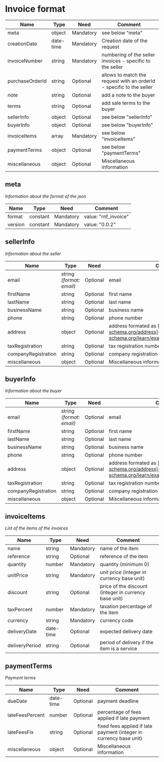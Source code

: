 # Invoice format

| Name            | Type      | Need      | Comment                                                              |
| --------------- | --------- | --------- | -------------------------------------------------------------------- |
| meta            | object    | Mandatory | see below "meta"                                                     |
| creationDate    | date-time | Mandatory | Creation date of the request                                         |
| invoiceNumber   | string    | Mandatory | numbering of the seller invoices - specific to the seller            |
| purchaseOrderId | string    | Optional  | allows to match the request with an orderId - specific to the seller |
| note            | string    | Optional  | add a note to the buyer                                              |
| terms           | string    | Optional  | add sale terms to the buyer                                          |
| sellerInfo      | object    | Optional  | see below "sellerInfo"                                               |
| buyerInfo       | object    | Optional  | see below "buyerInfo"                                                |
| invoiceItems    | array     | Mandatory | see below "invoiceItems"                                             |
| paymentTerms    | object    | Optional  | see below "paymentTerms"                                             |
| miscellaneous   | object    | Optional  | Miscellaneous information                                            |

## meta

_Information about the format of the json_

| Name    | Type     | Need      | Comment              |
| ------- | -------- | --------- | -------------------- |
| format  | constant | Mandatory | value: "rnf_invoice" |
| version | constant | Mandatory | value: "0.0.2"       |

## sellerInfo

_Information about the seller_

| Name                | Type                     | Need     | Comment                                                                                                         |
| ------------------- | ------------------------ | -------- | --------------------------------------------------------------------------------------------------------------- |
| email               | string _(format: email)_ | Optional | email                                                                                                           |
| firstName           | string                   | Optional | first name                                                                                                      |
| lastName            | string                   | Optional | last name                                                                                                       |
| businessName        | string                   | Optional | business name                                                                                                   |
| phone               | string                   | Optional | phone number                                                                                                    |
| address             | object                   | Optional | address formated as [http://json-schema.org/address](http://json-schema.org/learn/examples/address.schema.json) |
| taxRegistration     | string                   | Optional | tax registration number                                                                                         |
| companyRegistration | string                   | Optional | company registration number                                                                                     |
| miscellaneous       | object                   | Optional | Miscellaneous information                                                                                       |

## buyerInfo

_Information about the buyer_

| Name                | Type                     | Need     | Comment                                                                                                         |
| ------------------- | ------------------------ | -------- | --------------------------------------------------------------------------------------------------------------- |
| email               | string _(format: email)_ | Optional | email                                                                                                           |
| firstName           | string                   | Optional | first name                                                                                                      |
| lastName            | string                   | Optional | last name                                                                                                       |
| businessName        | string                   | Optional | business name                                                                                                   |
| phone               | string                   | Optional | phone number                                                                                                    |
| address             | object                   | Optional | address formated as [http://json-schema.org/address](http://json-schema.org/learn/examples/address.schema.json) |
| taxRegistration     | string                   | Optional | tax registration number                                                                                         |
| companyRegistration | string                   | Optional | company registration number                                                                                     |
| miscellaneous       | object                   | Optional | Miscellaneous information                                                                                       |

## invoiceItems

_List of the items of the invoices_

| Name           | Type      | Need      | Comment                                               |
| -------------- | --------- | --------- | ----------------------------------------------------- |
| name           | string    | Mandatory | name of the item                                      |
| reference      | string    | Optional  | reference of the item                                 |
| quantity       | number    | Mandatory | quantity (minimum 0)                                  |
| unitPrice      | string    | Mandatory | unit price (integer in currency base unit)            |
| discount       | string    | Optional  | price of the discount (integer in currency base unit) |
| taxPercent     | number    | Mandatory | taxation percentage of the item                       |
| currency       | string    | Mandatory | currency code                                         |
| deliveryDate   | date-time | Optional  | expected delivery date                                |
| deliveryPeriod | string    | Optional  | period of delivery if the item is a service           |

## paymentTerms

_Payment terms_

| Name            | Type      | Need     | Comment                                                            |
| --------------- | --------- | -------- | ------------------------------------------------------------------ |
| dueDate         | date-time | Optional | payment deadline                                                   |
| lateFeesPercent | number    | Optional | percentage of fees applied if late payment                         |
| lateFeesFix     | string    | Optional | fixed fees applied if late payment (integer in currency base unit) |
| miscellaneous   | object    | Optional | Miscellaneous information                                          |
